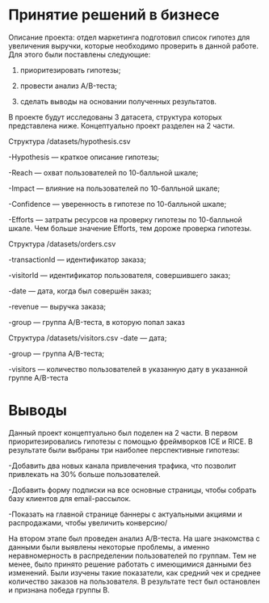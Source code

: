 # Принятие решений в бизнесе
Описание проекта: отдел маркетинга подготовил список гипотез для увеличения выручки, которые необходимо проверить в данной работе. Для этого были поставлены следующие:
1) приоритезировать гипотезы;

2) провести анализ A/B-теста;

3) сделать выводы на основании полученных результатов.

В проекте будут исследованы 3 датасета, структура которых представлена ниже. Концептуально проект разделен на 2 части.
<p> Структура /datasets/hypothesis.csv

-Hypothesis — краткое описание гипотезы;
  
-Reach — охват пользователей по 10-балльной шкале;
  
-Impact — влияние на пользователей по 10-балльной шкале;
  
-Confidence — уверенность в гипотезе по 10-балльной шкале;
  
-Efforts — затраты ресурсов на проверку гипотезы по 10-балльной шкале. Чем больше значение Efforts, тем дороже проверка гипотезы.

<p> Структура /datasets/orders.csv

-transactionId — идентификатор заказа;
  
-visitorId — идентификатор пользователя, совершившего заказ;
  
-date — дата, когда был совершён заказ;
  
-revenue — выручка заказа;
  
-group — группа A/B-теста, в которую попал заказ
  
<p>Структура /datasets/visitors.csv
-date — дата;
  
-group — группа A/B-теста;
  
-visitors — количество пользователей в указанную дату в указанной группе A/B-теста
  
# Выводы
  Данный проект концептуально был поделен на 2 части. В первом приоритезировались гипотезы с помощью фреймворков ICE и RICE. В результате были выбраны три наиболее перспективные гипотезы:

-Добавить два новых канала привлечения трафика, что позволит привлекать на 30% больше пользователей.

-Добавить форму подписки на все основные страницы, чтобы собрать базу клиентов для email-рассылок.

-Показать на главной странице баннеры с актуальными акциями и распродажами, чтобы увеличить конверсию/

На втором этапе был проведен анализ A/B-теста. На шаге знакомства с данными были выявлены некоторые проблемы, а именно неравномерность в распределении пользователей по группам. Тем не менее, было принято решение работать с имеющимися данными без изменений. Были изучены такие показатели, как средний чек и среднее количество заказов на пользователя. В результате тест был остановлен и признана победа группы В.

